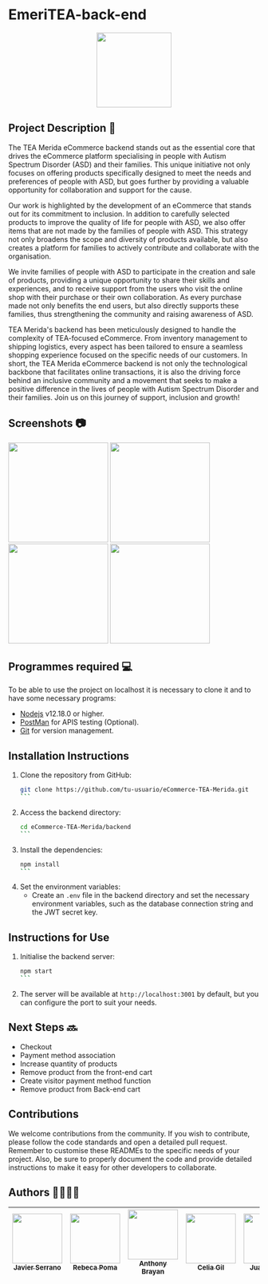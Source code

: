 # EmeriTEA-back-end

<p align="center"><img src="https://res.cloudinary.com/dgsqxkvfz/image/upload/v1699348285/toseozbbon8ni9jq03ys.png" width="150" heigth="50" justify-content="center"></p>

## Project Description 🚀
The TEA Merida eCommerce backend stands out as the essential core that drives the eCommerce platform specialising in people with Autism Spectrum Disorder (ASD) and their families. This unique initiative not only focuses on offering products specifically designed to meet the needs and preferences of people with ASD, but goes further by providing a valuable opportunity for collaboration and support for the cause.

Our work is highlighted by the development of an eCommerce that stands out for its commitment to inclusion. In addition to carefully selected products to improve the quality of life for people with ASD, we also offer items that are not made by the families of people with ASD. This strategy not only broadens the scope and diversity of products available, but also creates a platform for families to actively contribute and collaborate with the organisation.

We invite families of people with ASD to participate in the creation and sale of products, providing a unique opportunity to share their skills and experiences, and to receive support from the users who visit the online shop with their purchase or their own collaboration. As every purchase made not only benefits the end users, but also directly supports these families, thus strengthening the community and raising awareness of ASD.

TEA Merida's backend has been meticulously designed to handle the complexity of TEA-focused eCommerce. From inventory management to shipping logistics, every aspect has been tailored to ensure a seamless shopping experience focused on the specific needs of our customers. In short, the TEA Merida eCommerce backend is not only the technological backbone that facilitates online transactions, it is also the driving force behind an inclusive community and a movement that seeks to make a positive difference in the lives of people with Autism Spectrum Disorder and their families.
Join us on this journey of support, inclusion and growth!

## Screenshots 📷
<img src="https://res.cloudinary.com/dgsqxkvfz/image/upload/v1699523614/post_2_1_fcgbh9.png" width="200" heigth="50">
<img src="https://res.cloudinary.com/dgsqxkvfz/image/upload/v1699523734/post_2_mwkcgp.png" width="200" heigth="50">
<img src="https://res.cloudinary.com/dgsqxkvfz/image/upload/v1699604234/Test_inser_admi_1_dadlpm.png" width="200" heigth="50">
<img src="https://res.cloudinary.com/dgsqxkvfz/image/upload/v1699604259/test_inser_admi_2_cayamn.png" width="200" heigth="50">


## Programmes required 💻
To be able to use the project on localhost it is necessary to clone it and to have some necessary programs:

- [Nodejs](https://nodejs.org/es/download/) v12.18.0 or higher.
- [PostMan](https://www.postman.com/downloads/) for APIS testing (Optional).
- [Git](https://git-scm.com/downloads) for version management.


## Installation Instructions
1. Clone the repository from GitHub:
   ````bash
   git clone https://github.com/tu-usuario/eCommerce-TEA-Merida.git
   ```
2. Access the backend directory:
   ````bash
   cd eCommerce-TEA-Merida/backend
   ```
3. Install the dependencies:
   ````bash
   npm install
   ```
4. Set the environment variables:
   - Create an `.env` file in the backend directory and set the necessary environment variables, such as the database connection string and the JWT secret key.


## Instructions for Use
1. Initialise the backend server:
   ````bash
   npm start
   ```
2. The server will be available at `http://localhost:3001` by default, but you can configure the port to suit your needs.

   
## Next Steps 🔜
- Checkout
- Payment method association
- Increase quantity of products 
- Remove product from the front-end cart
- Create visitor payment method function 
- Remove product from Back-end cart


## Contributions
We welcome contributions from the community. If you wish to contribute, please follow the code standards and open a detailed pull request.
Remember to customise these READMEs to the specific needs of your project. Also, be sure to properly document the code and provide detailed instructions to make it easy for other developers to collaborate.


## Authors 👨‍💻👩‍💻

| [<img src="https://avatars.githubusercontent.com/u/132766257?v=4" width=100><br><sub>Javier Serrano</sub>](https://github.com/JaviSeC) | [<img src="https://avatars.githubusercontent.com/u/132651136?v=4" width=100><br><sub>Rebeca Poma</sub>](https://github.com/rebecapoma6) | [<img src="https://avatars.githubusercontent.com/u/119860615?s=400&u=26aa08049bc181d41a8eca0c67183531140bee8a&v=4" width=100><br><sub>Anthony Brayan</sub>](https://github.com/AnthonyBrayan)| [<img src="https://avatars.githubusercontent.com/u/132609974?v=4" width=100><br><sub>Celia Gil</sub>](https://github.com/CeliaGilPrieto) | [<img src="https://avatars.githubusercontent.com/u/132656487?v=4" width=100><br><sub>Juan Lumbi</sub>](https://github.com/juanlumbi) | [<img src="https://avatars.githubusercontent.com/u/132567624?v=4" width=100><br><sub>Francisco Manuel</sub>](https://github.com/franciscomanuelnietogarcia) | [<img src="https://avatars.githubusercontent.com/u/132655532?v=4" width=100><br><sub>Raúl Muñoz</sub>](https://github.com/raulmunozrayo) 
| :---: | :---: | :---: | :---: | :---: | :---: | :---: |

